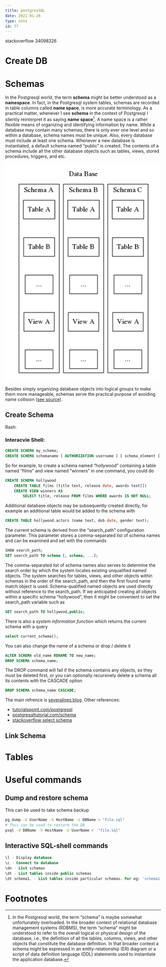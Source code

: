 ```yaml
---
title: postgresSQL
date: 2021-01-26
type: note
id: 77
---
```



stackoverflow 34098326

# Create DB

# Schemas
In the Postgresql world, the term **schema** might be better understood as a **namespace**. In fact, in the Postgresql system tables, schemas are recorded in table columns called **name space**, is more accurate terminology. As a practical matter, whenever I see **schema** in the context of Postgresql I silently reinterpret it as saying  **name space**[^1]. A name space is a rather flexible means of organizing and identifying information by name. While a database may contain many schemas, there is only ever one level and so within a database, schema names must be unique. Also, every database must include at least one schema. Whenever a new database is instantiated, a default schema named “public” is created. The contents of a schema include all the other database objects such as tables, views, stored procedures, triggers, and etc.

![Postgresql Schemas](./embed/postgresql_schemas.png)

Besides simply organizing database objects into logical groups to make them more manageable, schemas serve the practical purpose of avoiding name collision ([see source](https://severalnines.com/blog/postgresql-schema-management-basics)).

## Create Schema

Bash:

### Interacvie Shell:
```sql
CREATE SCHEMA my_schema;
CREATE SCHEMA schemaname [ AUTHORIZATION username ] [ schema_element [ ... ] ]
```

So for example, to create a schema named “hollywood” containing a table named “films” and view named “winners” in one command, you could do
```sql
CREATE SCHEMA hollywood
    CREATE TABLE films (title text, release date, awards text[])
    CREATE VIEW winners AS
        SELECT title, release FROM films WHERE awards IS NOT NULL;
```

Additional database objects may be subsequently created directly, for example an additional table would be added to the schema with
```sql
CREATE TABLE hollywood.actors (name text, dob date, gender text);
```

The current schema is derived from the “search_path” configuration parameter. This parameter stores a comma-separated list of schema names and can be examined and set with the commands
```sql
SHOW search_path;
SET search_path TO schema [, schema, ...];
```

The comma-separated list of schema names also serves to determine the search order by which the system locates existing unqualified named objects.
The system searches for tables, views, and other objects within schemas in the order of the search_path, and then the first found name match object is used. Schema-qualified named objects are used directly without reference to the search_path.
If we anticipated creating all objects within a specific schema "hollywood", then it might be convenient to set the search_path variable such as
```sql
SET search_path TO hollywood,public;
```

There is also a *system information function* which returns the current schema with a query
```sql
select current_schema();
```

You  can also change the name of a schema or drop / delete it
```sql
ALTER SCHEMA old_name RENAME TO new_name;
DROP SCHEMA schema_name;
```

The DROP command will fail if the schema contains any objects, so they must be deleted first, or you can optionally recursively delete a schema all its contents with the CASCADE option
```sql
DROP SCHEMA schema_name CASCADE;
```

The main refrence is [severalines blog](https://severalnines.com/blog/postgresql-schema-management-basics).  Other references:
- [tutorialspoint.com/postgresql](https://www.tutorialspoint.com/postgresql/postgresql_schema.htm)
- [postgresqltutorial.com/schema](https://www.postgresqltutorial.com/postgresql-schema/)
- [stackoverflow select schema](https://stackoverflow.com/questions/34098326/how-to-select-a-schema-in-postgres-when-using-psql)

## Link Schema

# Tables


# Useful commands

## Dump and restore schema
This can be used to take schema backup
```sh
pg_dump -U UserName -h HostName -s DBName > "file.sql"
# This can be used to restore the DB
psql -d DBName -h HostName -U UserName <  "file.sql"
```

## Interactive SQL-shell commands
```sql
\l - Display database
\c - Connect to database
\dn - List schemas
\dt - List tables inside public schemas
\dt schema1. - List tables inside particular schemas. For eg: 'schema1'.
```

# Footnotes

[^1]: In the Postgresql world, the term “schema” is maybe somewhat unfortunately overloaded. In the broader context of relational database management systems (RDBMS), the term “schema” might be understood to refer to the overall logical or physical design of the database, i.e., the definition of all the tables, columns, views, and other objects that constitute the database definition. In that broader context a schema might be expressed in an entity-relationship (ER) diagram or a script of data definition language (DDL) statements used to instantiate the application database.


